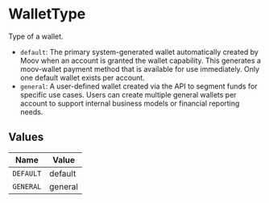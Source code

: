 # WalletType

Type of a wallet.
  - `default`: The primary system-generated wallet automatically created by Moov when an account is granted the wallet capability. This generates a moov-wallet payment method that is available for use immediately. Only one default wallet exists per account.
  - `general`: A user-defined wallet created via the API to segment funds for specific use cases. Users can create multiple general wallets per account to support internal business models or financial reporting needs.


## Values

| Name      | Value     |
| --------- | --------- |
| `DEFAULT` | default   |
| `GENERAL` | general   |